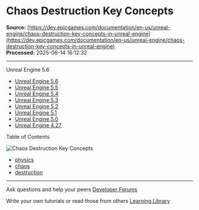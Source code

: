 # Chaos Destruction Key Concepts

**Source:** [https://dev.epicgames.com/documentation/en-us/unreal-engine/chaos-destruction-key-concepts-in-unreal-engine](https://dev.epicgames.com/documentation/en-us/unreal-engine/chaos-destruction-key-concepts-in-unreal-engine)  
**Processed:** 2025-06-14 16:12:32

---

Unreal Engine 5.6

-   [Unreal Engine 5.6](/documentation/en-us/unreal-engine/chaos-destruction-key-concepts-in-unreal-engine?application_version=5.6)
-   [Unreal Engine 5.5](/documentation/en-us/unreal-engine/chaos-destruction-key-concepts-in-unreal-engine?application_version=5.5)
-   [Unreal Engine 5.4](/documentation/en-us/unreal-engine/chaos-destruction-key-concepts-in-unreal-engine?application_version=5.4)
-   [Unreal Engine 5.3](/documentation/en-us/unreal-engine/chaos-destruction-key-concepts-in-unreal-engine?application_version=5.3)
-   [Unreal Engine 5.2](/documentation/en-us/unreal-engine/chaos-destruction-key-concepts-in-unreal-engine?application_version=5.2)
-   [Unreal Engine 5.1](/documentation/en-us/unreal-engine/chaos-destruction-key-concepts-in-unreal-engine?application_version=5.1)
-   [Unreal Engine 5.0](/documentation/en-us/unreal-engine/chaos-destruction-key-concepts-in-unreal-engine?application_version=5.0)
-   [Unreal Engine 4.27](/documentation/en-us/unreal-engine/chaos-destruction-key-concepts-in-unreal-engine?application_version=4.27)

Table of Contents

![Chaos Destruction Key Concepts](https://dev.epicgames.com/community/api/documentation/image/31b7de4d-2add-4b8e-a799-457c5c2f46fa?resizing_type=fill&width=1920&height=335)

-   [physics](https://documentation-assets-ssr/community/search?query=physics)
-   [chaos](https://documentation-assets-ssr/community/search?query=chaos)
-   [destruction](https://documentation-assets-ssr/community/search?query=destruction)

---

Ask questions and help your peers [Developer Forums](https://forums.unrealengine.com/categories?tag=unreal-engine)

Write your own tutorials or read those from others [Learning Library](https://documentation-assets-ssr/community/unreal-engine/learning)
